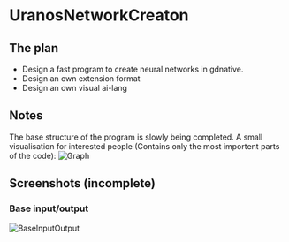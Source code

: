 # UranosNetworkCreaton

## The plan
- Design a fast program to create neural networks in gdnative.
- Design an own extension format
- Design an own visual ai-lang

## Notes
The base structure of the program is slowly being completed. A small visualisation for interested people (Contains only the most importent parts of the code):
![Graph](https://raw.githubusercontent.com/UranosNetworkCreation/UranosNetworkCreaton/main/dev-base-graph.png)

## Screenshots (incomplete)
### Base input/output
![BaseInputOutput](https://raw.githubusercontent.com/UranosNetworkCreation/UranosNetworkCreaton/main/examples/baseOutputInput.png)
